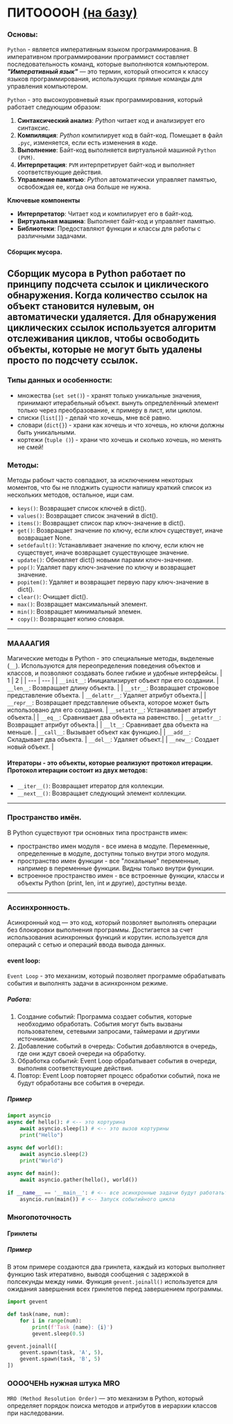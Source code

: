 # ПИТООООН [(на базу)](база.md)
### Основы:

`Python` - является императивным языком программирования. В императивном программировании программист составляет последовательность команд, которые выполняются компьютером.
***"Императивный язык"*** — это термин, который относится к классу языков программирования, использующих прямые команды для управления компьютером.

`Python` - это высокоуровневый язык программирования, который работает следующим образом:
1. **Синтаксический анализ**: *Python* читает код и анализирует его синтаксис.
2. **Компиляция**: *Python* компилирует код в байт-код. Помещает в файл `.pyc`, изменяется, если есть изменения в коде.
3. **Выполнение**: Байт-код выполняется виртуальной машиной `Python (PVM)`.
4. **Интерпретация**: `PVM` интерпретирует байт-код и выполняет соответствующие действия.
5. **Управление памятью**: *Python* автоматически управляет памятью, освобождая ее, когда она больше не нужна.

**Ключевые компоненты**
* **Интерпретатор**: Читает код и компилирует его в байт-код.
* **Виртуальная машина**: Выполняет байт-код и управляет памятью.
* **Библиотеки**: Предоставляют функции и классы для работы с различными задачами.

#### **Сборщик мусора**.
 Сборщик мусора в Python работает по принципу подсчета ссылок и циклического обнаружения. Когда количество ссылок на объект становится нулевым, он автоматически удаляется. Для обнаружения циклических ссылок используется алгоритм отслеживания циклов, чтобы освободить объекты, которые не могут быть удалены просто по подсчету ссылок.
---

### Типы данных и особенности:
* множества (`set set()`) - хранят только уникальные значения, принимают итерабельный объект. вынуть опредлелённый элемент только через преобразование, к примеру в лист, или циклом.
* списки (`list[]`) - делай что хочешь, мне всё равно.
* словари (`dict{}`) - храни как хочешь и что хочешь, но ключи должны быть уникальными. 
* кортежи (`tuple ()`) - храни что хочешь и сколько хочешь, но менять не смей! 
### Методы:
  Методы рабоыт часто совпадают, за исключением некоторых моментов, что бы не плоджить сущности напишу краткий список из нескольких методов, остальное, ищи сам.

- `keys()`: Возвращает список ключей в dict().
- `values()`: Возвращает список значений в dict().
- `items()`: Возвращает список пар ключ-значение в dict().
- `get()`: Возвращает значение по ключу, если ключ существует, иначе возвращает None.
- `setdefault()`: Устанавливает значение по ключу, если ключ не существует, иначе возвращает существующее значение.
- `update()`: Обновляет dict() новыми парами ключ-значение.
- `pop()`: Удаляет пару ключ-значение по ключу и возвращает значение.
- `popitem()`: Удаляет и возвращает первую пару ключ-значение в dict().
- `clear()`: Очищает dict().
- `max()`: Возвращает максимальный элемент.
- `min()`: Возвращает минимальный элемен.
- `copy()`: Возвращает копию словаря. 
---

### МААААГИЯ
  Магические методы в Python - это специальные методы, выделеные (`__`). Используются для переопределения поведения объектов и классов, и позволяют создавать более гибкие и удобные интерфейсы.
| 1 | 2 |
| --- | --- |
| `__init__`: Инициализирует объект при его создании. | `__len__`: Возвращает длину объекта. |
| `__str__`: Возвращает строковое представление объекта. | `__delattr__`: Удаляет атрибут объекта.|
| `__repr__`: Возвращает представление объекта, которое может быть использовано для его создания. | `__setattr__`: Устанавливает атрибут объекта.|
| `__eq__`: Сравнивает два объекта на равенство. | `__getattr__`: Возвращает атрибут объекта.|
| `__lt__`: Сравнивает два объекта на меньше. | `__call__`: Вызывает объект как функцию.|
| `__add__`: Складывает два объекта. | `__del__`: Удаляет объект.|
| `__new__`: Создает новый объект. |

#### Итераторы - это объекты, которые реализуют протокол итерации. Протокол итерации состоит из двух методов:
* `__iter__()`: Возвращает итератор для коллекции.
* `__next__()`: Возвращает следующий элемент коллекции.
---

### Пространство имён.

 В Python существуют три основных типа пространств имен: 
 - пространство имен модуля - все имена в модуле. Переменные, определенные в модуле, доступны только внутри этого модуля. 
 - пространство имен функции  - все "локальные" переменные, например в переменные функции. Видны только внутри функции.
 - встроенное пространство имен - все встроенные функции, классы и объекты Python (print, len, int и другие), доступны везде.
---

### Ассинхронность.
 Асинхронный код — это код, который позволяет выполнять операции без блокировки выполнения программы. Достигается за счет использования асинхронных функций и корутин. используется для операций с сетью и операций ввода вывода данных.

#### **event loop:**
`Event Loop` - это механизм, который позволяет программе обрабатывать события и выполнять задачи в асинхронном режиме.

##### Работа:
1. Создание событий: Программа создает события, которые необходимо обработать. События могут быть вызваны пользователем, сетевыми запросами, таймерами и другими источниками.
2. Добавление событий в очередь: События добавляются в очередь, где они ждут своей очереди на обработку.
3. Обработка событий: Event Loop обрабатывает события в очереди, выполняя соответствующие действия.
4. Повтор: Event Loop повторяет процесс обработки событий, пока не будут обработаны все события в очереди.

##### Пример 
```python
import asyncio
async def hello(): # <-- это кортурина
    await asyncio.sleep(1) # <-- это вызов кортурины
    print("Hello")

async def world():
    await asyncio.sleep(2)
    print("World")
    
async def main():
    await asyncio.gather(hello(), world())
    
if __name__ == '__main__': # <-- все асинхронные задачи будут работатьт, пока не завершится основная кортурина
    asyncio.run(main()) # <-- Запуск событийного цикла
```

### Многопоточность
#### **Гринлеты** 
##### Пример 
В этом примере создаются два гринлета, каждый из которых выполняет функцию task итеративно, выводя сообщения с задержкой в полсекунды между ними. Функция `gevent.joinall()` используется для ожидания завершения всех гринлетов перед завершением программы.

```PYTHON
import gevent

def task(name, num):
    for i in range(num):
        print(f'Task {name}: {i}')
        gevent.sleep(0.5)

gevent.joinall([
    gevent.spawn(task, 'A', 5),
    gevent.spawn(task, 'B', 5)
])
```

### ООООЧЕНЬ нужная штука **MRO** 
 `MRO (Method Resolution Order)` — это механизм в Python, который определяет порядок поиска методов и атрибутов в иерархии классов при наследовании.